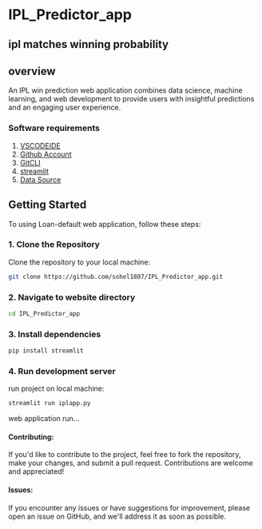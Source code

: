 # IPL_Predictor_app
## ipl matches winning probability

## overview
An IPL win prediction web application combines data science, machine learning, and web development to provide users with insightful predictions and an engaging user experience.

### Software requirements

1. [VSCODEIDE](https://code.visualstudio.com/)
3. [Github Account](https://github.com/)
4. [GitCLI](https://git-scm.com/downloads)
5. [streamlit](https://streamlit.io/cloud)
6. [Data Source](https://www.kaggle.com/)

## Getting Started

To using Loan-default web application, follow these steps:

### 1. Clone the Repository
Clone the repository to your local machine:

```bash
git clone https://github.com/sohel1807/IPL_Predictor_app.git
```
### 2. Navigate to website directory

```bash
cd IPL_Predictor_app
```
### 3. Install dependencies

```bash
pip install streamlit
```
### 4. Run development server
run project on local machine:

```bash
streamlit run iplapp.py
```
web application run...

#### Contributing:

If you'd like to contribute to the project, feel free to fork the repository, make your changes, and submit a pull request. Contributions are welcome and appreciated!

#### Issues:

If you encounter any issues or have suggestions for improvement, please open an issue on GitHub, and we'll address it as soon as possible.
